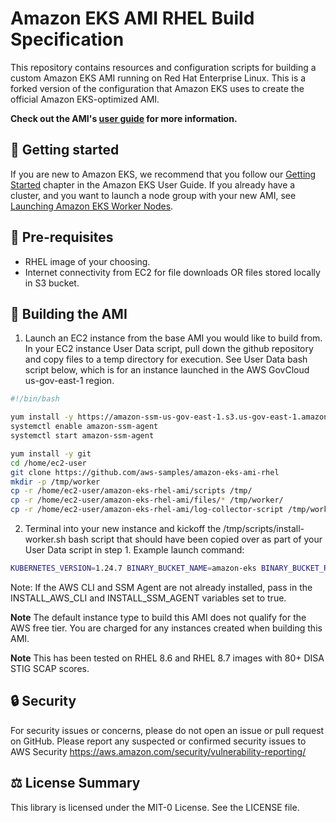 # Amazon EKS AMI RHEL Build Specification

This repository contains resources and configuration scripts for building a
custom Amazon EKS AMI running on Red Hat Enterprise Linux. This is a forked version of the configuration that Amazon EKS uses to create the official Amazon
EKS-optimized AMI.

**Check out the AMI's [user guide](doc/USER_GUIDE.md) for more information.**

## 🚀 Getting started

If you are new to Amazon EKS, we recommend that you follow
our [Getting Started](https://docs.aws.amazon.com/eks/latest/userguide/getting-started.html)
chapter in the Amazon EKS User Guide. If you already have a cluster, and you
want to launch a node group with your new AMI, see [Launching Amazon EKS Worker
Nodes](https://docs.aws.amazon.com/eks/latest/userguide/launch-workers.html).

## 🔢 Pre-requisites

* RHEL image of your choosing.
* Internet connectivity from EC2 for file downloads OR files stored locally in S3 bucket.

## 👷 Building the AMI

1. Launch an EC2 instance from the base AMI you would like to build from. In your EC2 instance User Data script, pull down the github repository and copy files to a temp directory for execution. See User Data bash script below, which is for an instance launched in the AWS GovCloud us-gov-east-1 region.
```bash
#!/bin/bash

yum install -y https://amazon-ssm-us-gov-east-1.s3.us-gov-east-1.amazonaws.com/latest/linux_amd64/amazon-ssm-agent.rpm
systemctl enable amazon-ssm-agent
systemctl start amazon-ssm-agent

yum install -y git
cd /home/ec2-user
git clone https://github.com/aws-samples/amazon-eks-ami-rhel
mkdir -p /tmp/worker
cp -r /home/ec2-user/amazon-eks-rhel-ami/scripts /tmp/
cp -r /home/ec2-user/amazon-eks-rhel-ami/files/* /tmp/worker/
cp -r /home/ec2-user/amazon-eks-rhel-ami/log-collector-script /tmp/worker/
```

2. Terminal into your new instance and kickoff the /tmp/scripts/install-worker.sh bash script that should have been copied over as part of your User Data script in step 1. Example launch command:
```bash
KUBERNETES_VERSION=1.24.7 BINARY_BUCKET_NAME=amazon-eks BINARY_BUCKET_REGION=us-west-2 KUBERNETES_BUILD_DATE=2022-10-31 DOCKER_VERSION=ce-3:23.0.1-1.el8.x86_64 CONTAINERD_VERSION=1.6.16-3.1.el7 RUNC_VERSION=1:1.1.4-1.module+el8.7.0+17498+a7f63b89 INSTALL_DOCKER=true CNI_PLUGIN_VERSION=v0.8.6 PULL_CNI_FROM_GITHUB=true PAUSE_CONTAINER_VERSION=3.5 CACHE_CONTAINER_IMAGES=false USE_AWS_CLI=false SONOBUOY_E2E_REGISTRY= INSTALL_AWS_CLI=false bash /tmp/scripts/install-worker.sh
```
Note: If the AWS CLI and SSM Agent are not already installed, pass in the INSTALL_AWS_CLI and INSTALL_SSM_AGENT variables set to true.

**Note**
The default instance type to build this AMI does not qualify for the AWS free tier. You are charged for any instances created when building this AMI.

**Note**
This has been tested on RHEL 8.6 and RHEL 8.7 images with 80+ DISA STIG SCAP scores.

## 🔒 Security

For security issues or concerns, please do not open an issue or pull request on GitHub. Please report any suspected or confirmed security issues to AWS Security https://aws.amazon.com/security/vulnerability-reporting/

## ⚖️ License Summary

This library is licensed under the MIT-0 License. See the LICENSE file.

